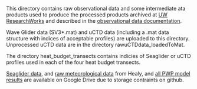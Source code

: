 This directory contains raw observational data and some intermediate ata products used to produce the processed products archived at [UW ResearchWorks](http://hdl.handle.net/1773/47135) and described in the [observational data documentation](https://github.com/lauracrews/meltwaterAdvection/blob/main/docs/dataDocumentation.md).

Wave Glider data (SV3*.mat) and uCTD data (including a .mat data structure with indices of acceptable profiles) are uploaded to this directory. Unprocessed uCTD data are in the directory rawuCTDdata_loadedToMat.

The directory heat_budget_transects contains indicies of Seaglider or uCTD profiles used in each of the four heat budget transects. 

[Seaglider data](https://drive.google.com/drive/folders/1FnoCVKgyyerQNp4CWAKO49xzdalKq7A5?usp=drive_link), and [raw meteorological data](https://drive.google.com/drive/folders/1dFHST_lz7ksfMvNxYn0G_pQF9ICJSRRx?usp=drive_link) from Healy, and [all PWP model results](https://drive.google.com/drive/folders/1iifTqmD9dzNAUdnogMsBhcYgIBsSStXC?usp=drive_link) are available on Google Drive due to storage contraints on github. 

